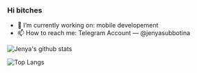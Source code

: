 ### Hi bitches

- 🔭 I’m currently working on: mobile developement
- 📫 How to reach me: Telegram Account — @jenyasubbotina

![Jenya's github stats](https://github-readme-stats.vercel.app/api?username=jenyasubbotina&line_height=40)

![Top Langs](https://github-readme-stats.vercel.app/api/top-langs/?username=jenyasubbotina&langs_count=6)
